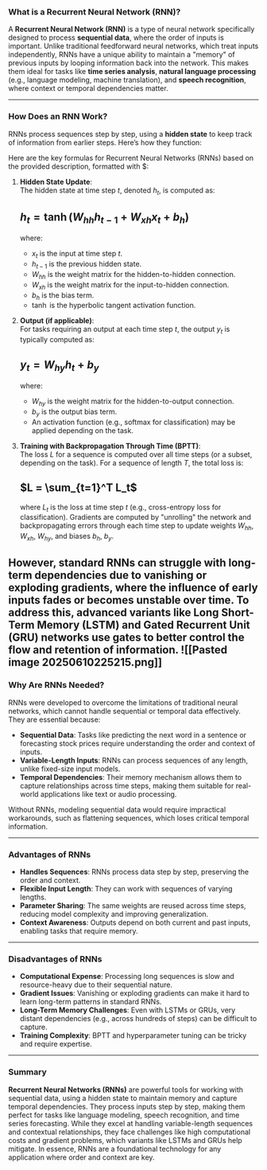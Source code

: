 ### What is a Recurrent Neural Network (RNN)?

A **Recurrent Neural Network (RNN)** is a type of neural network specifically designed to process **sequential data**, where the order of inputs is important. Unlike traditional feedforward neural networks, which treat inputs independently, RNNs have a unique ability to maintain a "memory" of previous inputs by looping information back into the network. This makes them ideal for tasks like **time series analysis**, **natural language processing** (e.g., language modeling, machine translation), and **speech recognition**, where context or temporal dependencies matter.

---

### How Does an RNN Work?

RNNs process sequences step by step, using a **hidden state** to keep track of information from earlier steps. Here’s how they function:

Here are the key formulas for Recurrent Neural Networks (RNNs) based on the provided description, formatted with $:

1. **Hidden State Update**:  
   The hidden state at time step $t$, denoted $h_t$, is computed as:
  
   ## $h_t = \tanh(W_{hh} h_{t-1} + W_{xh} x_t + b_h)$
  
   where:
   - $x_t$ is the input at time step $t$.
   - $h_{t-1}$ is the previous hidden state.
   - $W_{hh}$ is the weight matrix for the hidden-to-hidden connection.
   - $W_{xh}$ is the weight matrix for the input-to-hidden connection.
   - $b_h$ is the bias term.
   - $\tanh$ is the hyperbolic tangent activation function.

2. **Output (if applicable)**:  
   For tasks requiring an output at each time step $t$, the output $y_t$ is typically computed as:

   ## $y_t = W_{hy} h_t + b_y$
 
   where:
   - $W_{hy}$ is the weight matrix for the hidden-to-output connection.
   - $b_y$ is the output bias term.
   - An activation function (e.g., softmax for classification) may be applied depending on the task.

3. **Training with Backpropagation Through Time (BPTT)**:  
   The loss $L$ for a sequence is computed over all time steps (or a subset, depending on the task). For a sequence of length $T$, the total loss is:

   ## $L = \sum_{t=1}^T L_t$

   where $L_t$ is the loss at time step $t$ (e.g., cross-entropy loss for classification). Gradients are computed by "unrolling" the network and backpropagating errors through each time step to update weights $W_{hh}$, $W_{xh}$, $W_{hy}$, and biases $b_h$, $b_y$.

However, standard RNNs can struggle with **long-term dependencies** due to **vanishing or exploding gradients**, where the influence of early inputs fades or becomes unstable over time. To address this, advanced variants like **Long Short-Term Memory (LSTM)** and **Gated Recurrent Unit (GRU)** networks use gates to better control the flow and retention of information.
![[Pasted image 20250610225215.png]]
---

### Why Are RNNs Needed?

RNNs were developed to overcome the limitations of traditional neural networks, which cannot handle sequential or temporal data effectively. They are essential because:

- **Sequential Data**: Tasks like predicting the next word in a sentence or forecasting stock prices require understanding the order and context of inputs.
- **Variable-Length Inputs**: RNNs can process sequences of any length, unlike fixed-size input models.
- **Temporal Dependencies**: Their memory mechanism allows them to capture relationships across time steps, making them suitable for real-world applications like text or audio processing.

Without RNNs, modeling sequential data would require impractical workarounds, such as flattening sequences, which loses critical temporal information.

---

### Advantages of RNNs

- **Handles Sequences**: RNNs process data step by step, preserving the order and context.
- **Flexible Input Length**: They can work with sequences of varying lengths.
- **Parameter Sharing**: The same weights are reused across time steps, reducing model complexity and improving generalization.
- **Context Awareness**: Outputs depend on both current and past inputs, enabling tasks that require memory.

---

### Disadvantages of RNNs

- **Computational Expense**: Processing long sequences is slow and resource-heavy due to their sequential nature.
- **Gradient Issues**: Vanishing or exploding gradients can make it hard to learn long-term patterns in standard RNNs.
- **Long-Term Memory Challenges**: Even with LSTMs or GRUs, very distant dependencies (e.g., across hundreds of steps) can be difficult to capture.
- **Training Complexity**: BPTT and hyperparameter tuning can be tricky and require expertise.

---

### Summary

**Recurrent Neural Networks (RNNs)** are powerful tools for working with sequential data, using a hidden state to maintain memory and capture temporal dependencies. They process inputs step by step, making them perfect for tasks like language modeling, speech recognition, and time series forecasting. While they excel at handling variable-length sequences and contextual relationships, they face challenges like high computational costs and gradient problems, which variants like LSTMs and GRUs help mitigate. In essence, RNNs are a foundational technology for any application where order and context are key.